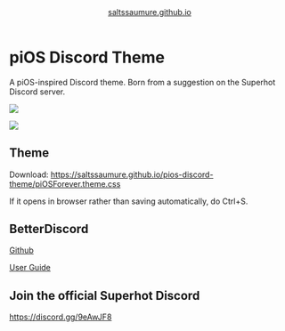 <header>
    <a id="titlelink" href="https://saltssaumure.github.io">saltssaumure.github.io</a>
</header>

<h1>piOS Discord Theme</h1>

<p>A piOS-inspired Discord theme. Born from a suggestion on the Superhot Discord server.</p>
<p><img src="https://i.imgur.com/71JzUGc.png"></p>
<p><img src="https://i.imgur.com/tlniq6T.png"></p>

<h2>Theme</h2>

<p>Download: <a href="https://saltssaumure.github.io/pios-discord-theme/piOStheme.css">https://saltssaumure.github.io/pios-discord-theme/piOSForever.theme.css</a></p>
<p>If it opens in browser rather than saving automatically, do Ctrl+S.</p>

<h2>BetterDiscord</h2>

<p><a href="https://github.com/BetterDiscord/BetterDiscord/">Github</a></p>
<p><a href="https://docs.betterdiscord.app/users/">User Guide</a></p>

<h2>Join the official Superhot Discord</h2>

<p><a href="https://discord.gg/9eAwJF8">https://discord.gg/9eAwJF8</a></p>
  

